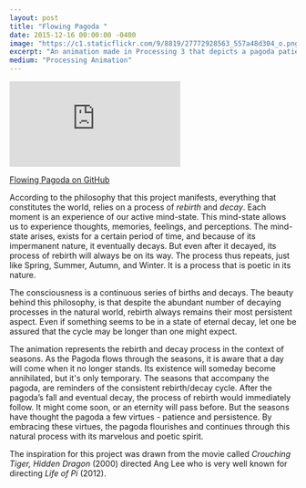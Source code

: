 ```yaml
---
layout: post
title: "Flowing Pagoda "
date: 2015-12-16 00:00:00 -0400
image: "https://c1.staticflickr.com/9/8819/27772928563_557a48d304_o.png"
excerpt: "An animation made in Processing 3 that depicts a pagoda patiently living through the four seasons of the year. "
medium: "Processing Animation"
---
```


<iframe src="https://player.vimeo.com/video/149526108?color=9CBEF2"  frameborder="0" webkitallowfullscreen mozallowfullscreen allowfullscreen></iframe>

[Flowing Pagoda on GitHub](https://github.com/mbrav/FlowingPagoda)

According to the philosophy that this project manifests, everything that constitutes the world, relies on a process of *rebirth* and *decay*. Each moment is an experience of our active mind-state. This mind-state allows us to experience thoughts, memories, feelings, and perceptions. The mind-state arises, exists for a certain period of time, and because of its impermanent nature, it eventually decays. But even after it decayed, its process of rebirth will always be on its way. The process thus repeats, just like Spring, Summer, Autumn, and Winter. It is a process that is poetic in its nature.

The consciousness is a continuous series of births and decays. The beauty behind this philosophy, is that despite the abundant number of decaying processes in the natural world, rebirth always remains their most persistent aspect. Even if something seems to be in a state of eternal decay, let one be assured that the cycle may be longer than one might expect.

The animation represents the rebirth and decay process in the context of seasons. As the Pagoda flows through the seasons, it is aware that a day will come when it no longer stands. Its existence will someday become annihilated, but it's only temporary. The seasons that accompany the pagoda, are reminders of the consistent rebirth/decay cycle. After the pagoda’s fall and eventual decay, the process of rebirth would immediately follow. It might come soon, or an eternity will pass before. But the seasons have thought the pagoda a few virtues - patience and persistence. By embracing these virtues, the pagoda flourishes and continues through this natural process with its marvelous and poetic spirit.

The inspiration for this project was drawn from the movie called *Crouching Tiger, Hidden Dragon* (2000) directed Ang Lee who is very well known for directing *Life of Pi* (2012).
